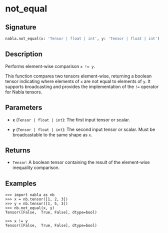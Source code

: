 # not_equal

## Signature

```python
nabla.not_equal(x: 'Tensor | float | int', y: 'Tensor | float | int') -> 'Tensor'
```

## Description

Performs element-wise comparison `x != y`.

This function compares two tensors element-wise, returning a boolean tensor
indicating where elements of `x` are not equal to elements of `y`. It
supports broadcasting and provides the implementation of the `!=` operator
for Nabla tensors.

## Parameters

- **`x`** (`Tensor | float | int`): The first input tensor or scalar.

- **`y`** (`Tensor | float | int`): The second input tensor or scalar. Must be broadcastable to the same shape as `x`.

## Returns

- `Tensor`: A boolean tensor containing the result of the element-wise inequality comparison.

## Examples

```pycon
>>> import nabla as nb
>>> x = nb.tensor([1, 2, 3])
>>> y = nb.tensor([1, 5, 3])
>>> nb.not_equal(x, y)
Tensor([False,  True, False], dtype=bool)

>>> x != y
Tensor([False,  True, False], dtype=bool)
```
